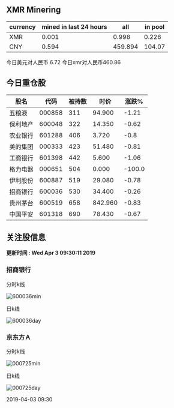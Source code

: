 ## XMR Minering

|currency|mined in last 24 hours|all|in pool|
|---|---|---|---|
|XMR|0.001|0.998|0.226|
|CNY|0.594|459.894|104.07|

今日美元对人民币 6.72	今日xmr对人民币460.86


## 今日重仓股 

|股名|代码|被持数|时价|涨跌%|
|---|---|---|---|---|
|五粮液|000858|311|94.900|-1.21|
|保利地产|600048|322|14.350|-0.62|
|农业银行|601288|406|3.720|-0.8|
|美的集团|000333|423|51.480|-0.81|
|工商银行|601398|442|5.600|-1.06|
|格力电器|000651|504|0.000|-100.0|
|伊利股份|600887|519|29.080|-0.78|
|招商银行|600036|530|34.400|-0.26|
|贵州茅台|600519|658|842.960|-0.83|
|中国平安|601318|690|78.430|-0.67|

## 关注股信息
**更新时间 : Wed Apr  3 09:30:11 2019**
### 招商银行 
分时k线

![600036min](http://image.sinajs.cn/newchart/min/n/sh600036.gif)

日k线

![600036day](http://image.sinajs.cn/newchart/daily/n/sh600036.gif)

### 京东方Ａ 
分时k线

![000725min](http://image.sinajs.cn/newchart/min/n/sz000725.gif)

日k线

![000725day](http://image.sinajs.cn/newchart/daily/n/sz000725.gif)

2019-04-03 09:30